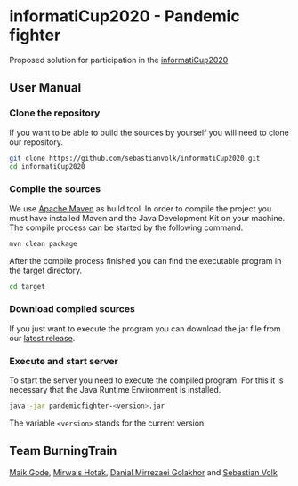 # informatiCup2020 - Pandemic fighter
Proposed solution for participation in the [informatiCup2020](https://github.com/informatiCup/informatiCup2020)

## User Manual

### Clone the repository

If you want to be able to build the sources by yourself you will need to clone our repository.

```sh
git clone https://github.com/sebastianvolk/informatiCup2020.git
cd informatiCup2020
```

### Compile the sources

We use [Apache Maven](https://github.com/apache/maven) as build tool. In order to compile the project you must have installed Maven and the Java Development Kit on your machine. The compile process can be started by the following command.

```sh
mvn clean package
```

After the compile process finished you can find the executable program in the target directory.

```sh
cd target
```

### Download compiled sources

If you just want to execute the program you can download the jar file from our [latest release](https://github.com/sebastianvolk/informatiCup2020/releases/latest).

### Execute and start server

To start the server you need to execute the compiled program. For this it is necessary that the Java Runtime Environment is installed.

```sh
java -jar pandemicfighter-<version>.jar
```

The variable `<version>` stands for the current version.

## Team BurningTrain

[Maik Gode](https://github.com/MaikG90), [Mirwais Hotak](https://github.com/mirweis), [Danial Mirrezaei Golakhor](https://github.com/danial0) and [Sebastian Volk](https://github.com/sebastianvolk)
